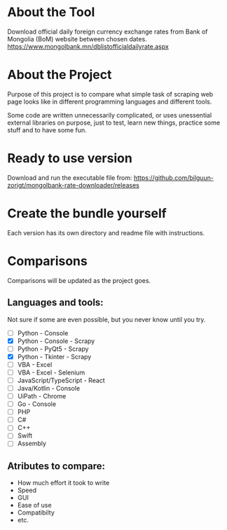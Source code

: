 # About the Tool
Download official daily foreign currency exchange rates from Bank of Mongolia (BoM) website between chosen dates. https://www.mongolbank.mn/dblistofficialdailyrate.aspx

# About the Project
Purpose of this project is to compare what simple task of scraping web page looks like in different programming languages and different tools.

Some code are written unnecessarily complicated, or uses unessential external libraries on purpose, just to test, learn new things, practice some stuff and to have some fun.

# Ready to use version
Download and run the executable file from:
https://github.com/bilguun-zorigt/mongolbank-rate-downloader/releases

# Create the bundle yourself
Each version has its own directory and readme file with instructions.

# Comparisons
Comparisons will be updated as the project goes.
## Languages and tools:
Not sure if some are even possible, but you never know until you try.
- [ ] Python - Console
- [x] Python - Console - Scrapy
- [ ] Python - PyQt5 - Scrapy
- [x] Python - Tkinter - Scrapy
- [ ] VBA - Excel
- [ ] VBA - Excel - Selenium
- [ ] JavaScript/TypeScript - React
- [ ] Java/Kotlin - Console
- [ ] UiPath - Chrome
- [ ] Go - Console
- [ ] PHP
- [ ] C#
- [ ] C++
- [ ] Swift
- [ ] Assembly

## Atributes to compare:
- How much effort it took to write
- Speed
- GUI
- Ease of use
- Compatibilty
- etc.

